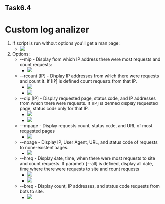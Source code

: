 ## Task6.4

# Custom log analizer

1. If script is run without options you'll get a man page:
    * ![](https://i.imgur.com/jPCZVQs.png)
2. Options:
    * --mip - Display from which IP address there were most requests and count requests:
        * ![](https://i.imgur.com/S6zt7bk.png)
    * --rcount [IP] - Display IP addresses from which there were requests and count it. If [IP] is defined count requests from that IP.
        * ![](https://i.imgur.com/SaWVioK.png)
        * ![](https://i.imgur.com/lOF3soW.png)
    * --dip [IP] -  Display requested page, status code, and IP addresses from which there were requests. If [IP] is defined display requested page, status code only for that IP.
        * ![](https://i.imgur.com/lHD6dps.png)
        * ![](https://i.imgur.com/YEUy1KM.png)
    * --mpage - Display requests count, status code, and URL of most requested pages.
        * ![](https://i.imgur.com/NDsEgkG.png)
    * --npage - Display IP, User Agent, URL, and status code of requests to none-existent pages.
        * ![](https://i.imgur.com/Ds6Mmnm.png)
    * --hreq - Display date, time, when there were most requests to site and count requests. If parametr [--all] is defined, display all date, time where there were requests to site and count requests
        * ![](https://i.imgur.com/aVbZ0zz.png)
        * ![](https://i.imgur.com/f5pGT19.png)
    * --breq - Display count, IP addresses, and status code requests from bots to site.
        * ![](https://i.imgur.com/Pp9ggLC.png)
